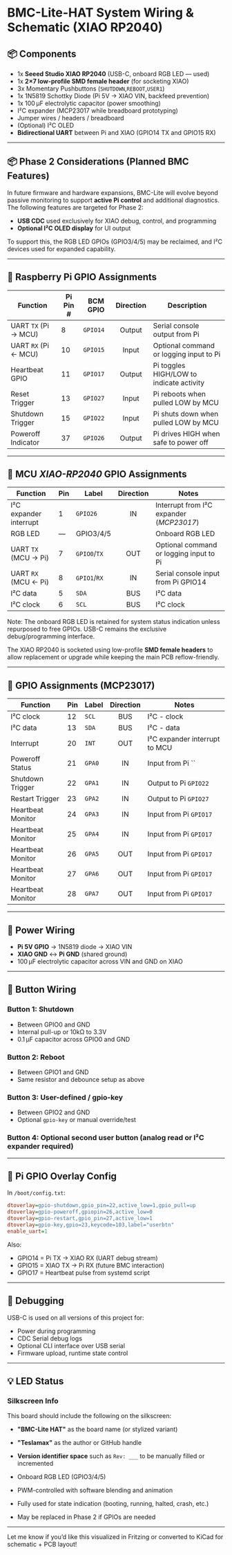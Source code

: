 # BMC-Lite-HAT System Wiring & Schematic (XIAO RP2040)

## 📦 Components

- 1x **Seeed Studio XIAO RP2040** (USB-C, onboard RGB LED — used)
- 1x **2×7 low-profile SMD female header** (for socketing XIAO)
- 3x Momentary Pushbuttons (`SHUTDOWN`,`REBOOT`,`USER1`)
- 1x 1N5819 Schottky Diode (Pi 5V → XIAO VIN, backfeed prevention)
- 1x 100 µF electrolytic capacitor (power smoothing)
- I²C expander (MCP23017 while breadboard prototyping)
- Jumper wires / headers / breadboard
- (Optional) I²C OLED
- **Bidirectional UART** between Pi and XIAO (GPIO14 TX and GPIO15 RX)

---

## 📦 Phase 2 Considerations (Planned BMC Features)

In future firmware and hardware expansions, BMC-Lite will evolve beyond passive monitoring to support **active Pi control** and additional diagnostics. The following features are targeted for Phase 2:

- **USB CDC** used exclusively for XIAO debug, control, and programming
- **Optional I²C OLED display** for UI output

To support this, the RGB LED GPIOs (GPIO3/4/5) may be reclaimed, and I²C devices used for expanded capability.

---

## 🧭 Raspberry Pi GPIO Assignments

| Function            | Pi Pin # | BCM GPIO | Direction | Description                                  |
|---------------------|----------|----------|:---------:|----------------------------------------------|
| UART `TX` (Pi → MCU)  | 8        | `GPIO14`   | Output    | Serial console output from Pi                |
| UART `RX` (Pi ← MCU)  | 10       | `GPIO15`   | Input     | Optional command or logging input to Pi      |
| Heartbeat GPIO      | 11       | `GPIO17`   | Output    | Pi toggles HIGH/LOW to indicate activity     |
| Reset Trigger       | 13       | `GPIO27`   | Input     | Pi reboots when pulled LOW by MCU            |
| Shutdown Trigger    | 15       | `GPIO22`   | Input     | Pi shuts down when pulled LOW by MCU         |
| Poweroff Indicator  | 37       | `GPIO26`   | Output    | Pi drives HIGH when safe to power off        |

---

## 🧭 MCU *XIAO-RP2040* GPIO Assignments

| Function            | Pin | Label | Direction | Notes                             |
|---------------------|----------|-------------|:---:|-----------------------------------|
| I²C expander interrupt | 1 | `GPIO26` | IN |  Interrupt from I²C expander (*MCP23017*) |
| RGB LED             | —        | GPIO3/4/5   |   | Onboard RGB LED |
| UART `TX` (MCU → Pi)     | 7        | `GPIO0`/`TX`      | OUT | Optional command or logging input to Pi   |
| UART `RX` (MCU ← Pi)     | 8       | `GPIO1`/`RX`      | IN | Serial console input from Pi GPIO14       |
| I²C data | 5 | `SDA` | BUS | I²C data |
| I²C clock | 6 | `SCL` | BUS | I²C clock |

Note: The onboard RGB LED is retained for system status indication unless repurposed to free GPIOs. USB-C remains the exclusive debug/programming interface.

The XIAO RP2040 is socketed using low-profile **SMD female headers** to allow replacement or upgrade while keeping the main PCB reflow-friendly.

---

## 🧭 GPIO Assignments (MCP23017)

| Function            | Pin      | Label       | Direction | Notes                             |
|---------------------|----------|-------------|:---:|-----------------------------------|
| I²C clock           | 12       | `SCL`       | BUS | I²C - clock |
| I²C data            | 13       | `SDA`       | BUS | I²C - data |
| Interrupt           | 20       | `INT`       | OUT | I²C expander interrupt to MCU |
| Poweroff Status     | 21       | `GPA0`      | IN | Input from Pi ``            |
| Shutdown Trigger    | 22       | `GPA1`      | IN |  Output to Pi `GPIO22`            |
| Restart Trigger     | 23       | `GPA2`      | IN |  Output to Pi `GPIO27`            |
| Heartbeat Monitor   | 24       | `GPA3`      | IN | Input from Pi `GPIO17`            |
| Heartbeat Monitor   | 25       | `GPA4`      | IN | Input from Pi `GPIO17`            |
| Heartbeat Monitor   | 26       | `GPA5`      | OUT | Input from Pi `GPIO17`            |
| Heartbeat Monitor   | 27       | `GPA6`      | OUT | Input from Pi `GPIO17`            |
| Heartbeat Monitor   | 28       | `GPA7`      | OUT | Input from Pi `GPIO17`            |

---

## 🔌 Power Wiring

- **Pi 5V GPIO** → 1N5819 diode → XIAO VIN
- **XIAO GND** ↔ **Pi GND** (shared ground)
- 100 µF electrolytic capacitor across VIN and GND on XIAO

---

## 🔘 Button Wiring

### Button 1: Shutdown
- Between GPIO0 and GND
- Internal pull-up or 10kΩ to 3.3V
- 0.1 µF capacitor across GPIO0 and GND

### Button 2: Reboot
- Between GPIO1 and GND
- Same resistor and debounce setup as above

### Button 3: User-defined / gpio-key
- Between GPIO2 and GND
- Optional `gpio-key` or manual override/test

### Button 4: Optional second user button (analog read or I²C expander required)

---

## 🔁 Pi GPIO Overlay Config

In `/boot/config.txt`:

```ini
dtoverlay=gpio-shutdown,gpio_pin=22,active_low=1,gpio_pull=up
dtoverlay=gpio-poweroff,gpiopin=26,active_low=0
dtoverlay=gpio-restart,gpio_pin=27,active_low=1
dtoverlay=gpio-key,gpio=23,keycode=103,label="userbtn"
enable_uart=1
```

Also:
- GPIO14 = Pi TX → XIAO RX (UART debug stream)
- GPIO15 = XIAO TX → Pi RX (future BMC interaction)
- GPIO17 = Heartbeat pulse from systemd script

---

## 🧪 Debugging

USB-C is used on all versions of this project for:
- Power during programming
- CDC Serial debug logs
- Optional CLI interface over USB serial
- Firmware upload, runtime state control

---

## 💡 LED Status

### Silkscreen Info
This board should include the following on the silkscreen:
- **"BMC-Lite HAT"** as the board name (or stylized variant)
- **"Teslamax"** as the author or GitHub handle
- **Version identifier space** such as `Rev: ___` to be manually filled or incremented


- Onboard RGB LED (GPIO3/4/5)
- PWM-controlled with software blending and animation
- Fully used for state indication (booting, running, halted, crash, etc.)
- May be replaced in Phase 2 if GPIOs are needed

---

Let me know if you’d like this visualized in Fritzing or converted to KiCad for schematic + PCB layout!

